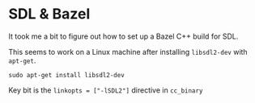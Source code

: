 # SDL & Bazel

It took me a bit to figure out how to set up a Bazel C++ build for SDL.

This seems to work on a Linux machine after installing `libsdl2-dev`
with `apt-get`.

```
sudo apt-get install libsdl2-dev
```

Key bit is the `linkopts = ["-lSDL2"]` directive in `cc_binary`


